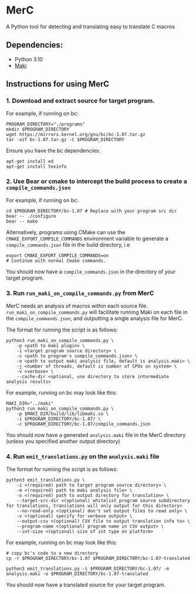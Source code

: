# MerC

A Python tool for detecting and translating easy to translate C macros

## Dependencies:
- Python 3.10
- [Maki](https://github.com/appleseedlab/maki)

## Instructions for using MerC
### 1. Download and extract source for target program.

For example, if running on bc:
```
PROGRAM_DIRECTORY="./programs"
mkdir $PROGRAM_DIRECTORY
wget https://mirrors.kernel.org/gnu/bc/bc-1.07.tar.gz
tar -xzf bc-1.07.tar.gz -C $PROGRAM_DIRECTORY
```
Ensure you have the bc dependencies:
```
apt-get install ed
apt-get install texinfo
```
### 2. Use Bear or cmake to intercept the build process to create a `compile_commands.json`

For example, if running on bc:
```
cd $PROGRAM_DIRECTORY/bc-1.07 # Replace with your program src dir
bear -- ./configure
bear -- make
```

Alternatively, programs using CMake can use the `CMAKE_EXPORT_COMPILE_COMMANDS` environment variable to generate a `compile_commands.json` file in the build directory, i.e
```
export CMAKE_EXPORT_COMPILE_COMMANDS=on
# Continue with normal Cmake commands.
```

You should now have a `compile_commands.json` in the directory of your target program.

### 3. Run `run_maki_on_compile_commands.py` from MerC 

MerC needs an analysis of macros within each source file. `run_maki_on_compile_commands.py` will facilitate running Maki on each file in the `compile_commands.json`, and outputting a single analysis file for MerC.

The format for running the script is as follows:
```
python3 run_maki_on_compile_commands.py \
    -p <path to maki plugin> \
    -i <target program source directory> \
    -c <path to program's compile_commands.json> \
    -o <path to output maki analysis file, default is analysis.maki> \
    -j <number of threads, default is number of CPUs on system> \
    -v <verbose> \
    --cache-dir <optional, use directory to store intermediate analysis results> 
```

For example, running on bc may look like this: 
```
MAKI_DIR="../maki"
python3 run_maki_on_compile_commands.py \
    -p $MAKI_DIR/build/lib/libmaki.so \
    -i $PROGRAM_DIRECTORY/bc-1.07/ \
    -c $PROGRAM_DIRECTORY/bc-1.07/compile_commands.json
```

You should now have a generated `analysis.maki` file in the MerC directory (unless you specified another output directory) 

### 4. Run `emit_translations.py` on the `analysis.maki` file 

The format for running the script is as follows: 

```
python3 emit_translations.py \
    -i <(required) path to target program source directory> \
    -m <(required) path to maki analysis file> \
    -o <(required) path to output directory for translation> \
    --target-src-dir <(optional) whitelist program source subdirectory for translations, translations will only output for this directory>
    --no-read-only <(optional) don't set output files to read only> \
    -v <(optional) specify for verbose output> \
    --output-csv <(optional) CSV file to output translation info to> \
    --program-name <(optional) program name in CSV output> \
    --int-size <(optional) size of int type on platform>
```

For example, running on bc may look like this: 
```
# copy bc's code to a new directory
cp -r $PROGRAM_DIRECTORY/bc-1.07 $PROGRAM_DIRECTORY/bc-1.07-translated

python3 emit_translations.py -i $PROGRAM_DIRECTORY/bc-1.07/ -m analysis.maki -o $PROGRAM_DIRECTORY/bc-1.07-translated
```

You should now have a translated source for your target program.
